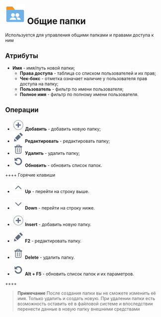 # ![](../images/shared-folder.svg) Общие папки

Используется для управления общими папками и правами доступа к ним

## Атрибуты

* **Имя** - имя/путь новой папки;
  * **Права доступа** - таблица со списком пользователей и их прав;
  * **Чек-бокс** - отметка означает наличие у пользователя прав доступа на папку;
  * **Пользователь** - фильтр по имени пользователя;
  * **Полное имя** - фильтр по полному имени пользователя.

## Операции

* ![](../media/app/icons/toolbar-18/toolbar-18-27.svg) **Добавить** - добавить новую папку;
* ![](../media/app/icons/toolbar-18/toolbar-18-28.svg) **Редактировать** - редактировать папку;
* ![](../media/app/icons/toolbar-18/toolbar-18-8.svg) **Удалить** - удалить папку;
* ![](../media/app/icons/toolbar-18/toolbar-18-13.svg) **Обновить** - обновить список папок.

++++ Горячие клавиши

* ![](../media/app/icons/toolbar-18/toolbar-18-21.svg) **Up** - перейти на строку выше.

* ![](../media/app/icons/toolbar-18/toolbar-18-20.svg) **Down** - перейти на строку ниже.

* ![](../media/app/icons/toolbar-18/toolbar-18-27.svg) **Insert** - добавить новую папку.

* ![](../media/app/icons/toolbar-18/toolbar-18-28.svg) **F2** - редактировать папку.

* ![](../media/app/icons/toolbar-18/toolbar-18-8.svg) **Delete** - удалить папку.

* ![](../media/app/icons/toolbar-18/toolbar-18-13.svg) **Alt + F5** - обновить список папок и их параметров.

++++

> **Примечание**
> После создания папки вы не сможете изменить её имя. Только удалить и создать новую. При удалении папки есть возможность оставить её в файловой системе и впоследствии перенести данные в новую папку внешними средствами
